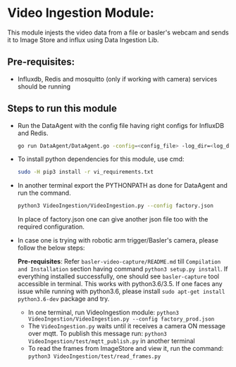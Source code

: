# Video Ingestion Module:
This module injests the video data from a file or basler's webcam and sends it to Image Store and influx using Data Ingestion Lib.

## Pre-requisites:

* Influxdb, Redis and mosquitto (only if working with camera) services should be running

## Steps to run this module

* Run the DataAgent with the config file having right configs for InfluxDB and Redis.
  
  ```sh
  go run DataAgent/DataAgent.go -config=<config_file> -log_dir=<log_dir>
  ```
  
* To install python dependencies for this module, use cmd:
  
  ```sh
  sudo -H pip3 install -r vi_requirements.txt
  ```

* In another terminal export the PYTHONPATH as done for DataAgent and run the command.
  
  ```sh
  python3 VideoIngestion/VideoIngestion.py --config factory.json
  ```
  
  In place of factory.json one can give another json file too with the required configuration.

* In case one is trying with robotic arm trigger/Basler's camera, please follow the below steps:

  **Pre-requisites**:
  Refer `basler-video-capture/README.md` till `Compilation and Installation` section having command `python3 setup.py install`. If everything installed successfully, one should see `basler-capture` tool accessible in terminal. This works with python3.6/3.5. If one faces any issue while running with python3.6, please install `sudo apt-get install python3.6-dev` package and try.

  * In one terminal, run VideoIngestion module: `python3 VideoIngestion/VideoIngestion.py --config factory_prod.json`
  * The `VideoIngestion.py` waits until it receives a camera ON message over mqtt. To publish this message run: `python3 VideoIngestion/test/mqtt_publish.py` in another terminal
  * To read the frames from ImageStore and view it, run the command: `python3 VideoIngestion/test/read_frames.py`
